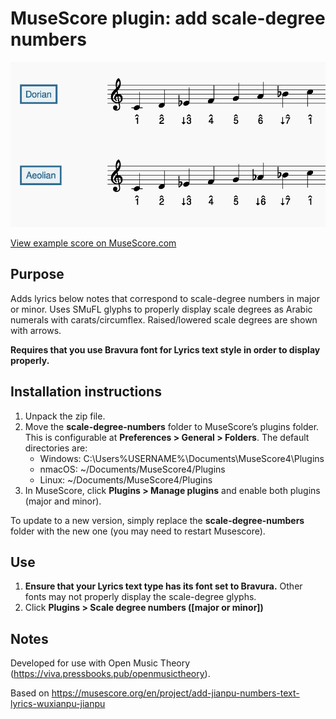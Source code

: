# MuseScore plugin: add scale-degree numbers

![screenshot](https://github.com/meganlavengood/MS-SD-plugin/blob/main/demo.png?raw=true)

[View example score on MuseScore.com](https://musescore.com/user/32728834/scores/26193772)

## Purpose

Adds lyrics below notes that correspond to scale-degree numbers in major or minor. Uses SMuFL glyphs to properly display scale degrees as Arabic numerals with carats/circumflex. Raised/lowered scale degrees are shown with arrows.

**Requires that you use Bravura font for Lyrics text style in order to display properly.**

## Installation instructions

1. Unpack the zip file.
2. Move the **scale-degree-numbers** folder to MuseScore’s plugins folder. This is configurable at **Preferences > General > Folders**. The default directories are:
    - Windows: C:\Users\%USERNAME%\Documents\MuseScore4\Plugins
    - nmacOS: ~/Documents/MuseScore4/Plugins
    - Linux: ~/Documents/MuseScore4/Plugins
3. In MuseScore, click **Plugins > Manage plugins** and enable both plugins (major and minor).

To update to a new version, simply replace the **scale-degree-numbers** folder with the new one (you may need to restart Musescore).

## Use

1. **Ensure that your Lyrics text type has its font set to Bravura.** Other fonts may not properly display the scale-degree glyphs.
2. Click **Plugins > Scale degree numbers ([major or minor])**

## Notes

Developed for use with Open Music Theory (https://viva.pressbooks.pub/openmusictheory).

Based on https://musescore.org/en/project/add-jianpu-numbers-text-lyrics-wuxianpu-jianpu
